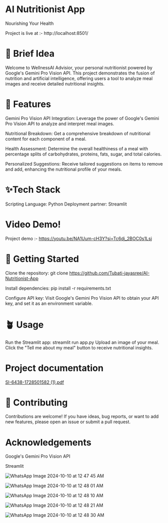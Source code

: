 # AI Nutritionist App

Nourishing Your Health

Project is live at :- http://localhost:8501/

# 🚀 Brief Idea
Welcome to WellnessAI Advisior, your personal nutritionist powered by Google's Gemini Pro Vision API. This project demonstrates the fusion of nutrition and artificial intelligence, offering users a tool to analyze meal images and receive detailed nutritional insights.

# 🌿 Features
Gemini Pro Vision API Integration: Leverage the power of Google's Gemini Pro Vision API to analyze and interpret meal images.

Nutritional Breakdown: Get a comprehensive breakdown of nutritional content for each component of a meal.

Health Assessment: Determine the overall healthiness of a meal with percentage splits of carbohydrates, proteins, fats, sugar, and total calories.

Personalized Suggestions: Receive tailored suggestions on items to remove and add, enhancing the nutritional profile of your meals.

# ✨Tech Stack
Scripting Language: Python Deployment partner: Streamlit

# Video Demo!
Project demo :- https://youtu.be/NA1Uum-cH3Y?si=Tc6dj_2BOC0s1Lsj

# 💫 Getting Started
Clone the repository: git clone https://github.com/Tubati-jayasree/AI-Nutritionist-App

Install dependencies: pip install -r requirements.txt

Configure API key: Visit Google's Gemini Pro Vision API to obtain your API key, and set it as an environment variable.

# 🪴 Usage
Run the Streamlit app: streamlit run app.py Upload an image of your meal. Click the "Tell me about my meal" button to receive nutritional insights.

# Project documentation
[SI-6438-1728501582 (1).pdf](https://github.com/user-attachments/files/17325482/SI-6438-1728501582.1.pdf)


# 👥 Contributing
Contributions are welcome! If you have ideas, bug reports, or want to add new features, please open an issue or submit a pull request.

# Acknowledgements
Google's Gemini Pro Vision API

Streamlit

![WhatsApp Image 2024-10-10 at 12 47 45 AM](https://github.com/user-attachments/assets/eed190c3-bb57-42ef-a45e-99b1c30eb085)

![WhatsApp Image 2024-10-10 at 12 48 01 AM](https://github.com/user-attachments/assets/7590b401-c18f-47e0-919b-02e1b45eb335)

![WhatsApp Image 2024-10-10 at 12 48 10 AM](https://github.com/user-attachments/assets/1f0384ad-3f7d-4320-8923-70c7661c0d3f)

![WhatsApp Image 2024-10-10 at 12 48 21 AM](https://github.com/user-attachments/assets/cebd97f4-a015-474a-aa7e-a93be39330bf)

![WhatsApp Image 2024-10-10 at 12 48 30 AM](https://github.com/user-attachments/assets/714d4179-920e-49c8-a9b5-eb9ea2db6bbc)





